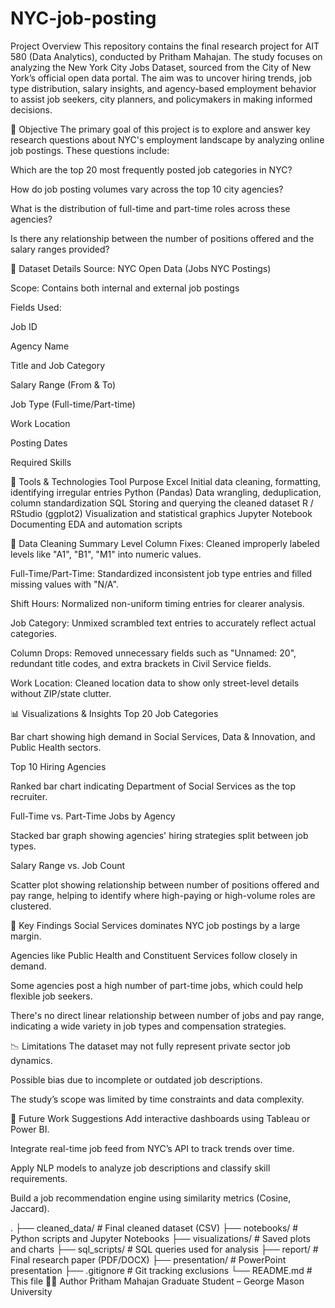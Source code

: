 # NYC-job-posting
Project Overview
This repository contains the final research project for AIT 580 (Data Analytics), conducted by Pritham Mahajan. The study focuses on analyzing the New York City Jobs Dataset, sourced from the City of New York’s official open data portal. The aim was to uncover hiring trends, job type distribution, salary insights, and agency-based employment behavior to assist job seekers, city planners, and policymakers in making informed decisions.

🧠 Objective
The primary goal of this project is to explore and answer key research questions about NYC's employment landscape by analyzing online job postings. These questions include:

Which are the top 20 most frequently posted job categories in NYC?

How do job posting volumes vary across the top 10 city agencies?

What is the distribution of full-time and part-time roles across these agencies?

Is there any relationship between the number of positions offered and the salary ranges provided?

📁 Dataset Details
Source: NYC Open Data (Jobs NYC Postings)

Scope: Contains both internal and external job postings

Fields Used:

Job ID

Agency Name

Title and Job Category

Salary Range (From & To)

Job Type (Full-time/Part-time)

Work Location

Posting Dates

Required Skills

🔧 Tools & Technologies
Tool	Purpose
Excel	Initial data cleaning, formatting, identifying irregular entries
Python (Pandas)	Data wrangling, deduplication, column standardization
SQL	Storing and querying the cleaned dataset
R / RStudio (ggplot2)	Visualization and statistical graphics
Jupyter Notebook	Documenting EDA and automation scripts

🧹 Data Cleaning Summary
Level Column Fixes: Cleaned improperly labeled levels like "A1", "B1", "M1" into numeric values.

Full-Time/Part-Time: Standardized inconsistent job type entries and filled missing values with "N/A".

Shift Hours: Normalized non-uniform timing entries for clearer analysis.

Job Category: Unmixed scrambled text entries to accurately reflect actual categories.

Column Drops: Removed unnecessary fields such as "Unnamed: 20", redundant title codes, and extra brackets in Civil Service fields.

Work Location: Cleaned location data to show only street-level details without ZIP/state clutter.

📊 Visualizations & Insights
Top 20 Job Categories

Bar chart showing high demand in Social Services, Data & Innovation, and Public Health sectors.

Top 10 Hiring Agencies

Ranked bar chart indicating Department of Social Services as the top recruiter.

Full-Time vs. Part-Time Jobs by Agency

Stacked bar graph showing agencies' hiring strategies split between job types.

Salary Range vs. Job Count

Scatter plot showing relationship between number of positions offered and pay range, helping to identify where high-paying or high-volume roles are clustered.

📌 Key Findings
Social Services dominates NYC job postings by a large margin.

Agencies like Public Health and Constituent Services follow closely in demand.

Some agencies post a high number of part-time jobs, which could help flexible job seekers.

There's no direct linear relationship between number of jobs and pay range, indicating a wide variety in job types and compensation strategies.

📉 Limitations
The dataset may not fully represent private sector job dynamics.

Possible bias due to incomplete or outdated job descriptions.

The study’s scope was limited by time constraints and data complexity.

🚀 Future Work Suggestions
Add interactive dashboards using Tableau or Power BI.

Integrate real-time job feed from NYC’s API to track trends over time.

Apply NLP models to analyze job descriptions and classify skill requirements.

Build a job recommendation engine using similarity metrics (Cosine, Jaccard).


.
├── cleaned_data/                  # Final cleaned dataset (CSV)
├── notebooks/                    # Python scripts and Jupyter Notebooks
├── visualizations/               # Saved plots and charts
├── sql_scripts/                  # SQL queries used for analysis
├── report/                       # Final research paper (PDF/DOCX)
├── presentation/                 # PowerPoint presentation
├── .gitignore                    # Git tracking exclusions
└── README.md                     # This file
🙋‍♂️ Author
Pritham Mahajan
Graduate Student – George Mason University
